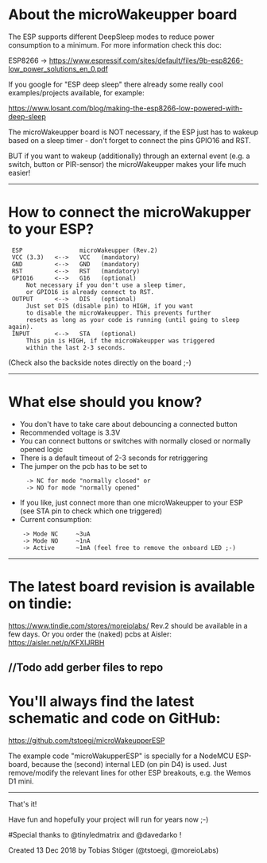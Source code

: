 # About the microWakeupper board

The ESP supports different DeepSleep modes to reduce power consumption to a minimum.
For more information check this doc:

 ESP8266 -> https://www.espressif.com/sites/default/files/9b-esp8266-low_power_solutions_en_0.pdf

If you google for "ESP deep sleep" there already some really cool examples/projects available,
for example:

 https://www.losant.com/blog/making-the-esp8266-low-powered-with-deep-sleep


The microWakeupper board is NOT necessary, if the ESP just has to wakeup based on
a sleep timer - don't forget to connect the pins GPIO16 and RST.

BUT if you want to wakeup (additionally) through an external event (e.g. a switch, button or PIR-sensor)
the microWakeupper makes your life much easier!

---
# How to connect the microWakupper to your ESP?
```
 ESP                microWakeupper (Rev.2)
 VCC (3.3)   <-->   VCC   (mandatory)
 GND         <-->   GND   (mandatory)
 RST         <-->   RST   (mandatory)
 GPIO16      <-->   G16   (optional)
     Not necessary if you don't use a sleep timer,
     or GPIO16 is already connect to RST.
 OUTPUT      <-->   DIS   (optional)
     Just set DIS (disable pin) to HIGH, if you want
     to disable the microWakeupper. This prevents further
     resets as long as your code is running (until going to sleep again).
 INPUT       <-->   STA   (optional)
     This pin is HIGH, if the microWakeupper was triggered
     within the last 2-3 seconds.
```
 (Check also the backside notes directly on the board ;-)

---
# What else should you know?

 + You don't have to take care about debouncing a connected button
 + Recommended voltage is 3.3V
 + You can connect buttons or switches with normally closed or normally opened logic
 + There is a default timeout of 2-3 seconds for retriggering
 + The jumper on the pcb has to be set to
```
     -> NC for mode "normally closed" or
     -> NO for mode "normally opened"
```

 + If you like, just connect more than one microWakeupper to your ESP (see STA pin to check which one triggered)
 + Current consumption:
 ```
     -> Mode NC     ~3uA
     -> Mode NO     ~1nA
     -> Active      ~1mA (feel free to remove the onboard LED ;-)
```
---
# The latest board revision is available on tindie:
https://www.tindie.com/stores/moreiolabs/
Rev.2 should be available in a few days.
Or you order the (naked) pcbs at Aisler: https://aisler.net/p/KFXIJRBH

//Todo add gerber files to repo
---
# You'll always find the latest schematic and code on GitHub:

https://github.com/tstoegi/microWakeupperESP

The example code "microWakupperESP" is specially for a NodeMCU ESP-board, because the (second) internal LED (on pin D4) is used. Just remove/modify the relevant lines for other ESP breakouts, e.g. the Wemos D1 mini.

---
That's it!

Have fun and hopefully your project will run for years now ;-)

#Special thanks to @tinyledmatrix and @davedarko !

Created 13 Dec 2018 by Tobias Stöger (@tstoegi, @moreioLabs)  
